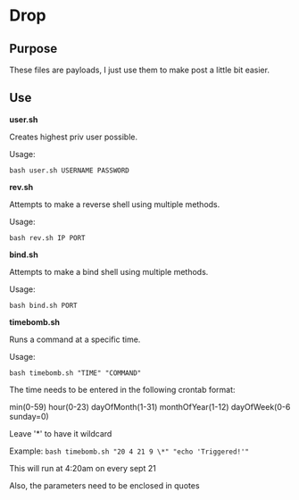 # Drop

## Purpose
These files are payloads, I just use them to make post a little bit easier.

## Use
**user.sh**

Creates highest priv user possible.

Usage:
```
bash user.sh USERNAME PASSWORD
```

**rev.sh**

Attempts to make a reverse shell using multiple methods.

Usage:
```
bash rev.sh IP PORT
```

**bind.sh**

Attempts to make a bind shell using multiple methods.

Usage:
```
bash bind.sh PORT
```

**timebomb.sh**

Runs a command at a specific time.

Usage:
```
bash timebomb.sh "TIME" "COMMAND"
```
The time needs to be entered in the following crontab format:

min(0-59) hour(0-23) dayOfMonth(1-31) monthOfYear(1-12) dayOfWeek(0-6 sunday=0)

Leave '\*' to have it wildcard

Example: ```bash timebomb.sh "20 4 21 9 \*" "echo 'Triggered!'"```

This will run at 4:20am on every sept 21

Also, the parameters need to be enclosed in quotes
